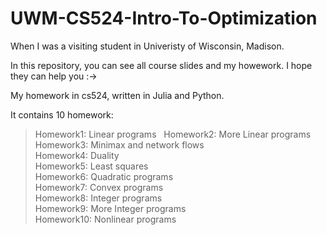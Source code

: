 # UWM-CS524-Intro-To-Optimization

When I was a visiting student in Univeristy of Wisconsin, Madison.  

In this repository, you can see all course slides and my howework. I hope they can help you :->  
 
My homework in cs524, written in Julia and Python.  

It contains 10 homework:  
>  Homework1: Linear programs  
  Homework2: More Linear programs  
  Homework3: Minimax and network flows  
  Homework4: Duality  
  Homework5: Least squares  
  Homework6: Quadratic programs  
  Homework7: Convex programs  
  Homework8: Integer programs  
  Homework9: More Integer programs  
  Homework10: Nonlinear programs  
